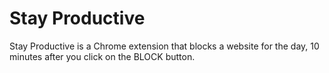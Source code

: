 # Stay Productive
Stay Productive is a Chrome extension that blocks a website for the day, 10 minutes after you click on the BLOCK button. 